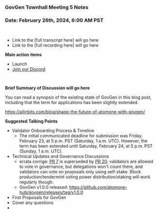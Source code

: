 ### **GovGen Townhall Meeting 5 Notes**

### Date: February 26th, 2024, 6:00 AM PST

<br> 

- Link to the [full transcript here] will go here
- Link to the [full recording here] will go here

**Main action items**

- Launch
- [Join our Discord](https://discord.gg/atomone)

<br> 

**Brief Summary of Discussion will go here**

You can read a synopsis of the existing state of GovGen in this blog post, including that the term for applications has been slightly extended. 

https://allinbits.com/blog/shape-the-future-of-atomone-with-govgen/

**Suggested Talking Points**
- Validator Onboarding Process & Timeline
  - The initial communicated deadline for submission was Friday, February 23, at 5 p.m. PST (Saturday, 1 a.m. UTC). However, the term has been extended until Saturday, February 24, at 5 p.m. PST (Sunday, 1 a.m. UTC). 
- Technical Updates and Governance Discussions
  - errata corrige: [PR 7](https://github.com/atomone-hub/govgen/issues/7) is superseded by [PR 20](https://github.com/atomone-hub/govgen/issues/20): validators are allowed to vote in governance, but delegations won't count there, and validators can vote on proposals only using self-stake. Block production/tendermint voting power distribution/staking will work regularly though.
  - GovGen v1.0.0 released: https://github.com/atomone-hub/govgen/releases/tag/v1.0.0
- First Proposals for GovGen
- Cover any questions
- 
